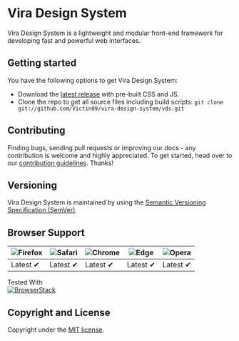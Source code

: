 # Vira Design System

Vira Design System is a lightweight and modular front-end framework for developing fast and powerful web interfaces.

## Getting started

You have the following options to get Vira Design System:

- Download the [latest release](https://github.com/Victin09/vira-design-system/vds/releases/latest) with pre-built CSS and JS.
- Clone the repo to get all source files including build scripts: `git clone git://github.com/Victin09/vira-design-system/vds.git`


## Contributing

Finding bugs, sending pull requests or improving our docs - any contribution is welcome and highly appreciated. To get started, head over to our [contribution guidelines](CONTRIBUTING.md). Thanks!

## Versioning

Vira Design System is maintained by using the [Semantic Versioning Specification (SemVer)](https://semver.org).

## Browser Support

| ![Firefox](https://raw.github.com/alrra/browser-logos/main/src/firefox/firefox_48x48.png) | ![Safari](https://raw.github.com/alrra/browser-logos/main/src/safari/safari_48x48.png) | ![Chrome](https://raw.github.com/alrra/browser-logos/main/src/chrome/chrome_48x48.png) | ![Edge](https://raw.github.com/alrra/browser-logos/main/src/edge/edge_48x48.png) | ![Opera](https://raw.github.com/alrra/browser-logos/main/src/opera/opera_48x48.png) |
|-------------------------------------------------------------------------------------------|----------------------------------------------------------------------------------------|----------------------------------------------------------------------------------------|----------------------------------------------------------------------------------|-------------------------------------------------------------------------------------|
| Latest ✔                                                                                  | Latest ✔                                                                               | Latest ✔                                                                               | Latest ✔                                                                         | Latest ✔                                                                            |

Tested With<br>[![BrowserStack](https://user-images.githubusercontent.com/355427/27389060-9f716c82-569d-11e7-923c-bd5fe7f1c55a.png)](https://www.browserstack.com)

## Copyright and License

Copyright under the [MIT license](LICENSE.md).

